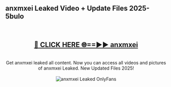 <h2>anxmxei Leaked Video + Update Files 2025- 5bulo</h2>
<br>
<div align="center">
<h2><a href="https://libra.edu.pl?anxmxei" rel="nofollow">🔴 CLICK HERE 🌐==►► anxmxei</a></h2>
<br>
Get anxmxei leaked all content. Now you can access all videos and pictures of anxmxei Leaked. New Updated Files 2025!
<br>
<br>
<a href="https://libra.edu.pl?anxmxei" rel="nofollow" data-target="animated-image.originalLink"><img src="https://i.ibb.co.com/WyWwxjT/player-gif2.gif" alt="anxmxei Leaked OnlyFans" style="max-width: 100%; display: inline-block;" data-target="animated-image.originalImage"></a>
</div>
<br>